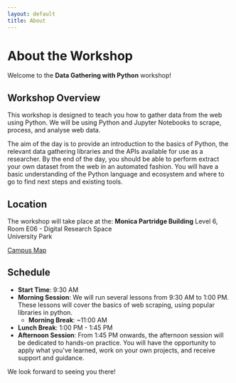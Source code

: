```yaml
---
layout: default
title: About
---
```


# About the Workshop

Welcome to the **Data Gathering with Python** workshop!

## Workshop Overview
This workshop is designed to teach you how to gather data from the web using Python. We will be using Python and Jupyter Notebooks to scrape, process, and analyse web data.

The aim of the day is to provide an introduction to the basics of Python, the relevant data gathering libraries and the APIs available for use as a researcher. By the end of the day, you should be able to perform extract your own dataset from the web in an automated fashion. You will have a basic understanding of the Python language and ecosystem and where to go to find next steps and existing tools.

## Location

The workshop will take place at the:
**Monica Partridge Building**
Level 6, Room E06 - Digital Research Space  
University Park

[Campus Map](https://www.nottingham.ac.uk/sharedresources/documents/mapuniversitypark.pdf)

## Schedule
- **Start Time**: 9:30 AM
- **Morning Session**: We will run several lessons from 9:30 AM to 1:00 PM. These lessons will cover the basics of web scraping, using popular libraries in python.
  - **Morning Break**: ~11:00 AM
- **Lunch Break**: 1:00 PM - 1:45 PM
- **Afternoon Session**: From 1:45 PM onwards, the afternoon session will be dedicated to hands-on practice. You will have the opportunity to apply what you've learned, work on your own projects, and receive support and guidance.

We look forward to seeing you there!

